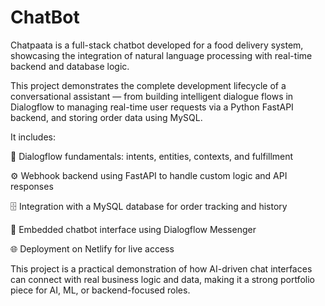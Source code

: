 # ChatBot
Chatpaata is a full-stack chatbot developed for a food delivery system, showcasing the integration of natural language processing with real-time backend and database logic.

This project demonstrates the complete development lifecycle of a conversational assistant — from building intelligent dialogue flows in Dialogflow to managing real-time user requests via a Python FastAPI backend, and storing order data using MySQL.

It includes:

🧠 Dialogflow fundamentals: intents, entities, contexts, and fulfillment

⚙️ Webhook backend using FastAPI to handle custom logic and API responses

🗄️ Integration with a MySQL database for order tracking and history

💬 Embedded chatbot interface using Dialogflow Messenger

🌐 Deployment on Netlify for live access

This project is a practical demonstration of how AI-driven chat interfaces can connect with real business logic and data, making it a strong portfolio piece for AI, ML, or backend-focused roles.

